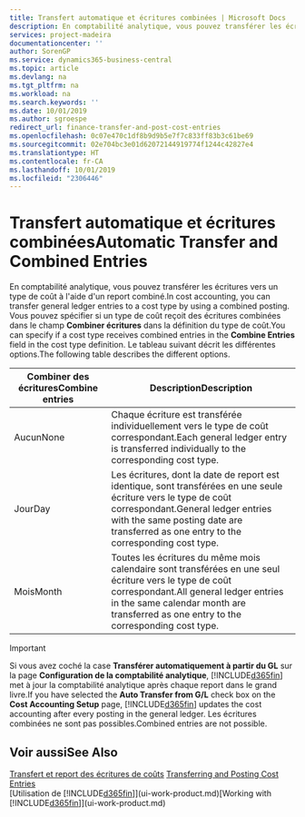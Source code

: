```yaml
---
title: Transfert automatique et écritures combinées | Microsoft Docs
description: En comptabilité analytique, vous pouvez transférer les écritures vers un type de coût à l'aide d'un report combiné. Vous pouvez spécifier si un type de coût reçoit des écritures combinées dans le champ **Combiner écritures** dans la définition du type de coût. Le tableau suivant décrit les différentes options.
services: project-madeira
documentationcenter: ''
author: SorenGP
ms.service: dynamics365-business-central
ms.topic: article
ms.devlang: na
ms.tgt_pltfrm: na
ms.workload: na
ms.search.keywords: ''
ms.date: 10/01/2019
ms.author: sgroespe
redirect_url: finance-transfer-and-post-cost-entries
ms.openlocfilehash: 0c07e470c1df8b9d9b5e7f7c833ff83b3c61be69
ms.sourcegitcommit: 02e704bc3e01d62072144919774f1244c42827e4
ms.translationtype: HT
ms.contentlocale: fr-CA
ms.lasthandoff: 10/01/2019
ms.locfileid: "2306446"
---
```

# <a name="automatic-transfer-and-combined-entries"></a><span data-ttu-id="7ec50-105">Transfert automatique et écritures combinées</span><span class="sxs-lookup"><span data-stu-id="7ec50-105">Automatic Transfer and Combined Entries</span></span>
<span data-ttu-id="7ec50-106">En comptabilité analytique, vous pouvez transférer les écritures vers un type de coût à l'aide d'un report combiné.</span><span class="sxs-lookup"><span data-stu-id="7ec50-106">In cost accounting, you can transfer general ledger entries to a cost type by using a combined posting.</span></span> <span data-ttu-id="7ec50-107">Vous pouvez spécifier si un type de coût reçoit des écritures combinées dans le champ **Combiner écritures** dans la définition du type de coût.</span><span class="sxs-lookup"><span data-stu-id="7ec50-107">You can specify if a cost type receives combined entries in the **Combine Entries** field in the cost type definition.</span></span> <span data-ttu-id="7ec50-108">Le tableau suivant décrit les différentes options.</span><span class="sxs-lookup"><span data-stu-id="7ec50-108">The following table describes the different options.</span></span>  

|<span data-ttu-id="7ec50-109">Combiner des écritures</span><span class="sxs-lookup"><span data-stu-id="7ec50-109">Combine entries</span></span>|<span data-ttu-id="7ec50-110">Description</span><span class="sxs-lookup"><span data-stu-id="7ec50-110">Description</span></span>|  
|---------------------|-----------------|  
|<span data-ttu-id="7ec50-111">Aucun</span><span class="sxs-lookup"><span data-stu-id="7ec50-111">None</span></span>|<span data-ttu-id="7ec50-112">Chaque écriture est transférée individuellement vers le type de coût correspondant.</span><span class="sxs-lookup"><span data-stu-id="7ec50-112">Each general ledger entry is transferred individually to the corresponding cost type.</span></span>|  
|<span data-ttu-id="7ec50-113">Jour</span><span class="sxs-lookup"><span data-stu-id="7ec50-113">Day</span></span>|<span data-ttu-id="7ec50-114">Les écritures, dont la date de report est identique, sont transférées en une seule écriture vers le type de coût correspondant.</span><span class="sxs-lookup"><span data-stu-id="7ec50-114">General ledger entries with the same posting date are transferred as one entry to the corresponding cost type.</span></span>|  
|<span data-ttu-id="7ec50-115">Mois</span><span class="sxs-lookup"><span data-stu-id="7ec50-115">Month</span></span>|<span data-ttu-id="7ec50-116">Toutes les écritures du même mois calendaire sont transférées en une seul écriture vers le type de coût correspondant.</span><span class="sxs-lookup"><span data-stu-id="7ec50-116">All general ledger entries in the same calendar month are transferred as one entry to the corresponding cost type.</span></span>|  

> [!IMPORTANT]  
>  <span data-ttu-id="7ec50-117">Si vous avez coché la case **Transférer automatiquement à partir du GL** sur la page **Configuration de la comptabilité analytique**, [!INCLUDE[d365fin](includes/d365fin_md.md)] met à jour la comptabilité analytique après chaque report dans le grand livre.</span><span class="sxs-lookup"><span data-stu-id="7ec50-117">If you have selected the **Auto Transfer from G/L** check box on the **Cost Accounting Setup** page, [!INCLUDE[d365fin](includes/d365fin_md.md)] updates the cost accounting after every posting in the general ledger.</span></span> <span data-ttu-id="7ec50-118">Les écritures combinées ne sont pas possibles.</span><span class="sxs-lookup"><span data-stu-id="7ec50-118">Combined entries are not possible.</span></span>  

## <a name="see-also"></a><span data-ttu-id="7ec50-119">Voir aussi</span><span class="sxs-lookup"><span data-stu-id="7ec50-119">See Also</span></span>  
 <span data-ttu-id="7ec50-120">[Transfert et report des écritures de coûts](finance-transfer-and-post-cost-entries.md) </span><span class="sxs-lookup"><span data-stu-id="7ec50-120">[Transferring and Posting Cost Entries](finance-transfer-and-post-cost-entries.md) </span></span>  
 <span data-ttu-id="7ec50-121">[Utilisation de [!INCLUDE[d365fin](includes/d365fin_md.md)]](ui-work-product.md)</span><span class="sxs-lookup"><span data-stu-id="7ec50-121">[Working with [!INCLUDE[d365fin](includes/d365fin_md.md)]](ui-work-product.md)</span></span>
